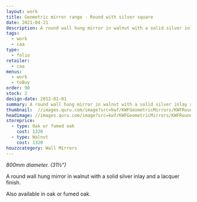 ```yaml
---
layout: work
title: Geometric mirror range - Round with silver square
date: 2021-04-21
description: A round wall hung mirror in walnut with a solid silver inlay and a lacquer finish. Also available in oak or fumed oak.
tags:
  - work
  - caa
type:
  - folio
retailer:
  - caa
menus:
  - work
  - toBuy
order: 90
stock: 2
design-date: 2012-01-01
summary: A round wall hung mirror in walnut with a solid silver inlay and a lacquer finish.
thumbnail:  //images.quru.com/image?src=kwf/KWFGeometricMirrors/KWFRoundMirrorWhite.jpg&bottom=0.95313&left=0.03205&top=0.04063&right=0.96795&width=175&height=175&fill=%23ffffff
headimage: //images.quru.com/image?src=kwf/KWFGeometricMirrors/KWFRoundMirrorWhite.jpg&bottom=0.95313&left=0.03205&top=0.04063&right=0.96795
storeprice: 
  - type: Oak or fumed oak
    cost: 1320
  - type: Walnut
    cost: 1320
houzzcategory: Wall Mirrors
---
```

_800mm diameter. (31&frac12;&rdquo;)_

A round wall hung mirror in walnut with a solid silver inlay and a lacquer finish.

Also available in oak or fumed oak.

